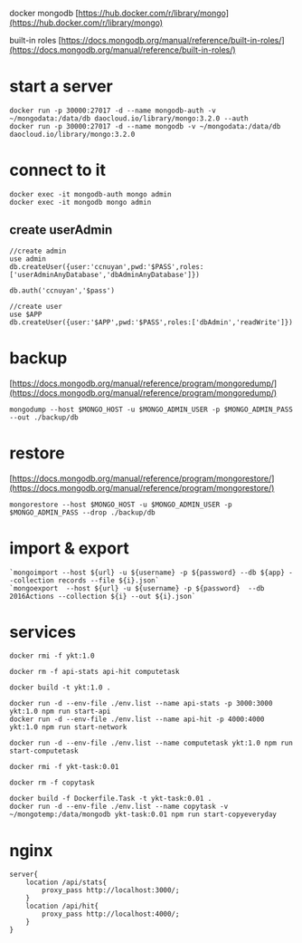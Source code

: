 docker mongodb [https://hub.docker.com/r/library/mongo](https://hub.docker.com/r/library/mongo)

built-in roles [https://docs.mongodb.org/manual/reference/built-in-roles/](https://docs.mongodb.org/manual/reference/built-in-roles/)

# start a server
```
docker run -p 30000:27017 -d --name mongodb-auth -v ~/mongodata:/data/db daocloud.io/library/mongo:3.2.0 --auth
docker run -p 30000:27017 -d --name mongodb -v ~/mongodata:/data/db daocloud.io/library/mongo:3.2.0
```

# connect to it

```
docker exec -it mongodb-auth mongo admin
docker exec -it mongodb mongo admin
```

## create userAdmin
```
//create admin
use admin
db.createUser({user:'ccnuyan',pwd:'$PASS',roles:['userAdminAnyDatabase','dbAdminAnyDatabase']})

db.auth('ccnuyan','$pass')

//create user
use $APP
db.createUser({user:'$APP',pwd:'$PASS',roles:['dbAdmin','readWrite']})
```

# backup
[https://docs.mongodb.org/manual/reference/program/mongoredump/](https://docs.mongodb.org/manual/reference/program/mongoredump/)
```
mongodump --host $MONGO_HOST -u $MONGO_ADMIN_USER -p $MONGO_ADMIN_PASS --out ./backup/db
```

# restore
[https://docs.mongodb.org/manual/reference/program/mongorestore/](https://docs.mongodb.org/manual/reference/program/mongorestore/)
```
mongorestore --host $MONGO_HOST -u $MONGO_ADMIN_USER -p $MONGO_ADMIN_PASS --drop ./backup/db
```

# import & export
```
`mongoimport --host ${url} -u ${username} -p ${password} --db ${app} --collection records --file ${i}.json`
`mongoexport  --host ${url} -u ${username} -p ${password}  --db 2016Actions --collection ${i} --out ${i}.json`
```

# services
```
docker rmi -f ykt:1.0

docker rm -f api-stats api-hit computetask

docker build -t ykt:1.0 .

docker run -d --env-file ./env.list --name api-stats -p 3000:3000 ykt:1.0 npm run start-api
docker run -d --env-file ./env.list --name api-hit -p 4000:4000 ykt:1.0 npm run start-network

docker run -d --env-file ./env.list --name computetask ykt:1.0 npm run start-computetask
```

```
docker rmi -f ykt-task:0.01

docker rm -f copytask

docker build -f Dockerfile.Task -t ykt-task:0.01 .
docker run -d --env-file ./env.list --name copytask -v ~/mongotemp:/data/mongodb ykt-task:0.01 npm run start-copyeveryday
```

# nginx 
```
server{
    location /api/stats{
        proxy_pass http://localhost:3000/;
    }
    location /api/hit{
        proxy_pass http://localhost:4000/;
    }
}
```

